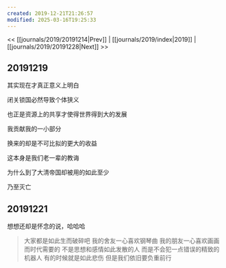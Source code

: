 ```yaml
---
created: 2019-12-21T21:26:57
modified: 2025-03-16T19:25:33
---
```


<< [[journals/2019/20191214|Prev]] | [[journals/2019/index|2019]] | [[journals/2019/20191228|Next]] >>

## 20191219

其实现在才真正意义上明白

闭关锁国必然导致个体狭义

也正是资源上的共享才使得世界得到大的发展

我贡献我的一小部分

换来的却是不可比拟的更大的收益

这本身是我们老一辈的教诲

为什么到了大清帝国却被用的如此至少

乃至灭亡

## 20191221

想想还却是怀念的说，哈哈哈

> 大家都是如此生而破碎吧
> 我的舍友一心喜欢钢琴曲
> 我的朋友一心喜欢画画
> 而时代需要的
> 不是思想和感情如此发散的人
> 而是不会犯一点错误的精致的机器人
> 有的时候就是如此悲伤
> 但是我们依旧要负重前行
